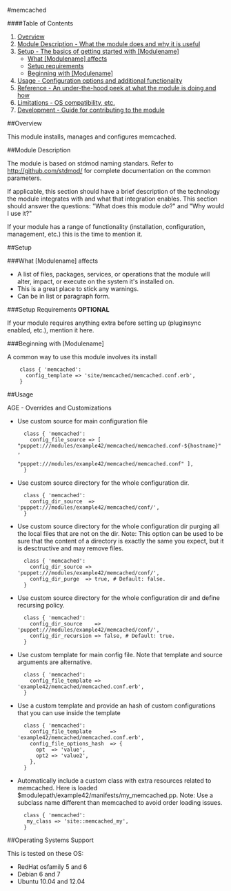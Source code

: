 #memcached

####Table of Contents

1. [Overview](#overview)
2. [Module Description - What the module does and why it is useful](#module-description)
3. [Setup - The basics of getting started with [Modulename]](#setup)
    * [What [Modulename] affects](#what-[modulename]-affects)
    * [Setup requirements](#setup-requirements)
    * [Beginning with [Modulename]](#beginning-with-[Modulename])
4. [Usage - Configuration options and additional functionality](#usage)
5. [Reference - An under-the-hood peek at what the module is doing and how](#reference)
5. [Limitations - OS compatibility, etc.](#limitations)
6. [Development - Guide for contributing to the module](#development)

##Overview

This module installs, manages and configures memcached.

##Module Description

The module is based on stdmod naming standars.
Refer to http://github.com/stdmod/ for complete documentation on the common parameters.


If applicable, this section should have a brief description of the technology the module integrates with and what that integration enables. This section should answer the questions: "What does this module *do*?" and "Why would I use it?"
    
If your module has a range of functionality (installation, configuration, management, etc.) this is the time to mention it.

##Setup

###What [Modulename] affects

* A list of files, packages, services, or operations that the module will alter, impact, or execute on the system it's installed on.
* This is a great place to stick any warnings.
* Can be in list or paragraph form. 

###Setup Requirements **OPTIONAL**

If your module requires anything extra before setting up (pluginsync enabled, etc.), mention it here.

###Beginning with [Modulename]

A common way to use this module involves its install

        class { 'memcached':
          config_template => 'site/memcached/memcached.conf.erb',
        }


##Usage


AGE - Overrides and Customizations
* Use custom source for main configuration file 

        class { 'memcached':
          config_file_source => [ "puppet:///modules/example42/memcached/memcached.conf-${hostname}" ,
                           "puppet:///modules/example42/memcached/memcached.conf" ], 
        }


* Use custom source directory for the whole configuration dir.

        class { 'memcached':
          config_dir_source  => 'puppet:///modules/example42/memcached/conf/',
        }

* Use custom source directory for the whole configuration dir purging all the local files that are not on the dir.
  Note: This option can be used to be sure that the content of a directory is exactly the same you expect, but it is desctructive and may remove files.

        class { 'memcached':
          config_dir_source => 'puppet:///modules/example42/memcached/conf/',
          config_dir_purge  => true, # Default: false.
        }

* Use custom source directory for the whole configuration dir and define recursing policy.

        class { 'memcached':
          config_dir_source    => 'puppet:///modules/example42/memcached/conf/',
          config_dir_recursion => false, # Default: true.
        }

* Use custom template for main config file. Note that template and source arguments are alternative.

        class { 'memcached':
          config_file_template => 'example42/memcached/memcached.conf.erb',
        }

* Use a custom template and provide an hash of custom configurations that you can use inside the template

        class { 'memcached':
          config_file_template      => 'example42/memcached/memcached.conf.erb',
          config_file_options_hash  => {
            opt  => 'value',
            opt2 => 'value2',
          },
        }



* Automatically include a custom class with extra resources related to memcached.
  Here is loaded $modulepath/example42/manifests/my_memcached.pp.
  Note: Use a subclass name different than memcached to avoid order loading issues.

        class { 'memcached':
         my_class => 'site::memcached_my',
        }


##Operating Systems Support

This is tested on these OS:
- RedHat osfamily 5 and 6
- Debian 6 and 7
- Ubuntu 10.04 and 12.04
